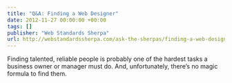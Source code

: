 ```yaml
---
title: "Q&A: Finding a Web Designer"
date: 2012-11-27 00:00:00 +00:00
tags: []
publisher: "Web Standards Sherpa"
url: http://webstandardssherpa.com/ask-the-sherpas/finding-a-web-designer
---
```


Finding talented, reliable people is probably one of the hardest tasks a business owner or manager must do. And, unfortunately, there’s no magic formula to find them.
